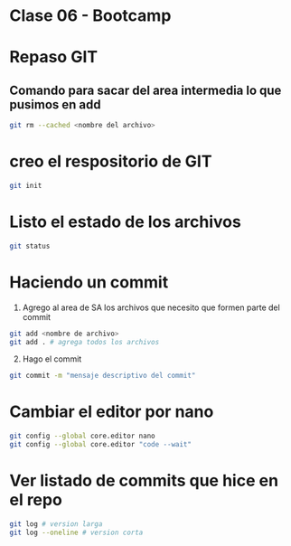 # Clase 06 - Bootcamp

# Repaso GIT

## Comando para sacar del area intermedia lo que pusimos en add

```sh
git rm --cached <nombre del archivo>
```

# creo el respositorio de GIT
```sh
git init
```

# Listo el estado de los archivos
```sh
git status
```
# Haciendo un commit

1. Agrego al area de SA los archivos que necesito que formen parte del commit

```sh
git add <nombre de archivo>
git add . # agrega todos los archivos
```

2. Hago el commit

```sh
git commit -m "mensaje descriptivo del commit"
```

# Cambiar el editor por nano

```sh
git config --global core.editor nano
git config --global core.editor "code --wait"
```

# Ver listado  de commits que hice en el repo

```sh
git log # version larga
git log --oneline # version corta
```